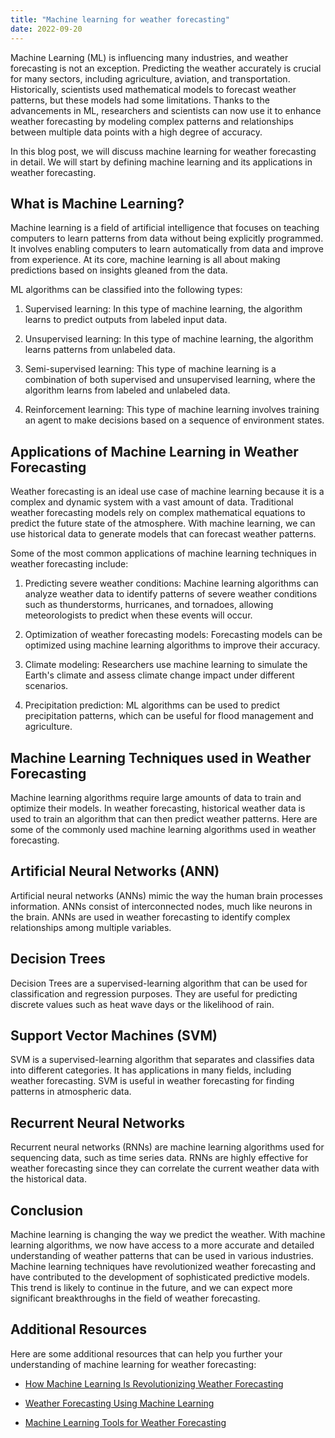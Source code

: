 ```yaml
---
title: "Machine learning for weather forecasting"
date: 2022-09-20
---
```



Machine Learning (ML) is influencing many industries, and weather forecasting is not an exception. Predicting the weather accurately is crucial for many sectors, including agriculture, aviation, and transportation. Historically, scientists used mathematical models to forecast weather patterns, but these models had some limitations. Thanks to the advancements in ML, researchers and scientists can now use it to enhance weather forecasting by modeling complex patterns and relationships between multiple data points with a high degree of accuracy.

In this blog post, we will discuss machine learning for weather forecasting in detail. We will start by defining machine learning and its applications in weather forecasting.

## What is Machine Learning?

Machine learning is a field of artificial intelligence that focuses on teaching computers to learn patterns from data without being explicitly programmed. It involves enabling computers to learn automatically from data and improve from experience. At its core, machine learning is all about making predictions based on insights gleaned from the data.

ML algorithms can be classified into the following types:

1. Supervised learning: In this type of machine learning, the algorithm learns to predict outputs from labeled input data.

2. Unsupervised learning: In this type of machine learning, the algorithm learns patterns from unlabeled data.

3. Semi-supervised learning: This type of machine learning is a combination of both supervised and unsupervised learning, where the algorithm learns from labeled and unlabeled data.

4. Reinforcement learning: This type of machine learning involves training an agent to make decisions based on a sequence of environment states.

## Applications of Machine Learning in Weather Forecasting

Weather forecasting is an ideal use case of machine learning because it is a complex and dynamic system with a vast amount of data. Traditional weather forecasting models rely on complex mathematical equations to predict the future state of the atmosphere. With machine learning, we can use historical data to generate models that can forecast weather patterns.

Some of the most common applications of machine learning techniques in weather forecasting include:

1. Predicting severe weather conditions: Machine learning algorithms can analyze weather data to identify patterns of severe weather conditions such as thunderstorms, hurricanes, and tornadoes, allowing meteorologists to predict when these events will occur.

2. Optimization of weather forecasting models: Forecasting models can be optimized using machine learning algorithms to improve their accuracy.

3. Climate modeling: Researchers use machine learning to simulate the Earth's climate and assess climate change impact under different scenarios.

4. Precipitation prediction: ML algorithms can be used to predict precipitation patterns, which can be useful for flood management and agriculture.

## Machine Learning Techniques used in Weather Forecasting

Machine learning algorithms require large amounts of data to train and optimize their models. In weather forecasting, historical weather data is used to train an algorithm that can then predict weather patterns. Here are some of the commonly used machine learning algorithms used in weather forecasting.

## Artificial Neural Networks (ANN)

Artificial neural networks (ANNs) mimic the way the human brain processes information. ANNs consist of interconnected nodes, much like neurons in the brain. ANNs are used in weather forecasting to identify complex relationships among multiple variables.

## Decision Trees

Decision Trees are a supervised-learning algorithm that can be used for classification and regression purposes. They are useful for predicting discrete values such as heat wave days or the likelihood of rain.

## Support Vector Machines (SVM)

SVM is a supervised-learning algorithm that separates and classifies data into different categories. It has applications in many fields, including weather forecasting. SVM is useful in weather forecasting for finding patterns in atmospheric data.

## Recurrent Neural Networks

Recurrent neural networks (RNNs) are machine learning algorithms used for sequencing data, such as time series data. RNNs are highly effective for weather forecasting since they can correlate the current weather data with the historical data.

## Conclusion

Machine learning is changing the way we predict the weather. With machine learning algorithms, we now have access to a more accurate and detailed understanding of weather patterns that can be used in various industries. Machine learning techniques have revolutionized weather forecasting and have contributed to the development of sophisticated predictive models. This trend is likely to continue in the future, and we can expect more significant breakthroughs in the field of weather forecasting.

## Additional Resources

Here are some additional resources that can help you further your understanding of machine learning for weather forecasting:

- [How Machine Learning Is Revolutionizing Weather Forecasting](https://www.forbes.com/sites/insidebigdata/2016/03/28/how-machine-learning-is-revolutionizing-weather-forecasting/?sh=72ad43b0f453)

- [Weather Forecasting Using Machine Learning](https://www.analyticsvidhya.com/blog/2018/09/machine-learning-models-as-a-foundation-for-weather-forecasting/)

- [Machine Learning Tools for Weather Forecasting](https://www.noaa.gov/stories/machine-learning-tools-for-weather-forecasting)